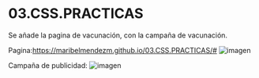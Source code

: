 # 03.CSS.PRACTICAS

Se añade la pagina de vacunación, con la campaña de vacunación.

Pagina:https://maribelmendezm.github.io/03.CSS.PRACTICAS/#
![imagen](https://user-images.githubusercontent.com/96455992/159200800-dd80ede1-0eb0-4c10-b609-ed8bb34b3537.png)

Campaña de publicidad:
![imagen](https://user-images.githubusercontent.com/96455992/159200916-a4348876-1b70-4721-aa88-9e35b7b1ef8b.png)
